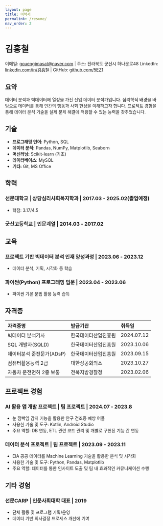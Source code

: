 ```yaml
---
layout: page
title: 이력서
permalink: /resume/
nav_order: 2
---
```


# 김홍철
이메일: gouengimasat@naver.com | 주소: 전라북도 군산시 하나운로48
LinkedIn: [linkedin.com/in/김홍철](https://www.linkedin.com/in/%ED%99%8D%EC%B2%A0-%EA%B9%80-0213572a1/) | GitHub: [github.com/5EZ1](https://github.com/5EZ1)

## 요약
데이터 분석과 빅데이터에 열정을 가진 신입 데이터 분석가입니다. 심리학적 배경을 바탕으로 데이터를 통해 인간의 행동과 사회 현상을 이해하고자 합니다. 프로젝트 경험을 통해 데이터 분석 기술을 실제 문제 해결에 적용할 수 있는 능력을 갖추었습니다.

## 기술
- **프로그래밍 언어:** Python, SQL
- **데이터 분석:** Pandas, NumPy, Matplotlib, Seaborn
- **머신러닝:** Scikit-learn (기초)
- **데이터베이스:** MySQL
- **기타:** Git, MS Office

## 학력

### 선문대학교 | 상담심리사회복지학과 | 2017.03 - 2025.02(졸업예정)
- 학점: 3.17/4.5

### 군산고등학교 | 인문계열 | 2014.03 - 2017.02

## 교육

### 프로젝트 기반 빅데이터 분석 인재 양성과정 | 2023.06 - 2023.12
- 데이터 분석, 기획, 시각화 등 학습

### 파이썬(Python) 프로그래밍 입문 | 2023.04 - 2023.06
- 파이썬 기본 문법 활용 능력 습득

## 자격증

| 자격증명 | 발급기관 | 취득일 |
|:---------|:---------|:-------|
| 빅데이터 분석기사 | 한국데이터산업진흥원 | 2024.07.12 |
| SQL 개발자(SQLD) | 한국데이터산업진흥원 | 2023.10.06 |
| 데이터분석 준전문가(ADsP) | 한국데이터산업진흥원 | 2023.09.15 |
| 컴퓨터활용능력 2급 | 대한상공회의소 | 2023.10.27 |
| 자동차 운전면허 2종 보통 | 전북지방경찰청 | 2023.02.06 |

## 프로젝트 경험

### AI 활용 앱 개발 프로젝트 | 팀 프로젝트 | 2024.07 - 2023.8
- 눈 깜빡임 감지 기능을 활용한 안구 건조증 예방 어플
- 사용한 기술 및 도구: Kotlin, Android Studio
- 주요 역할: DB 연동, ETL 관련 코드 관리 및 개별로 구현된 기능 간 연동

### 데이터 분석 프로젝트 | 팀 프로젝트 | 2023.09 - 2023.11
- EIA 공공 데이터를 Machine Learning 기술을 활용한 분석 및 시각화
- 사용한 기술 및 도구: Python, Pandas, Matplotlib
- 주요 역할: 데이터를 통한 인사이트 도출 및 팀 내 효과적인 커뮤니케이션 수행

## 기타 경험

### 선문CARP | 인문사회대학 대표 | 2019
- 단체 활동 및 프로그램 기획/운영
- 데이터 기반 의사결정 프로세스 개선에 기여

